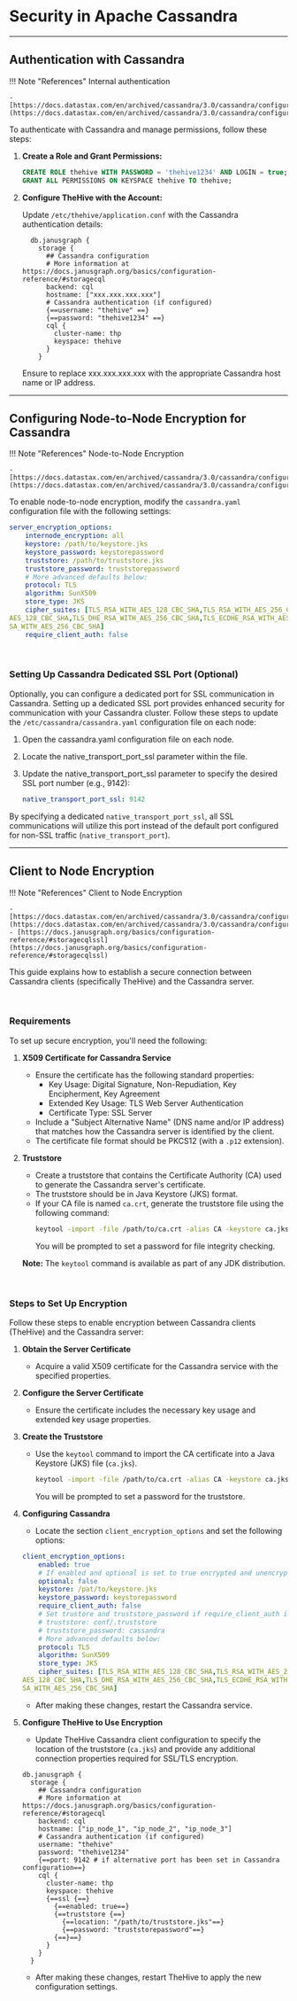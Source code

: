# Security in Apache Cassandra

---

## Authentication with Cassandra

!!! Note "References"
    Internal authentication
      
    - [https://docs.datastax.com/en/archived/cassandra/3.0/cassandra/configuration/secureInternalAuthenticationTOC.html](https://docs.datastax.com/en/archived/cassandra/3.0/cassandra/configuration/secureInternalAuthenticationTOC.html)

To authenticate with Cassandra and manage permissions, follow these steps:

1. **Create a Role and Grant Permissions:**

   ```sql
   CREATE ROLE thehive WITH PASSWORD = 'thehive1234' AND LOGIN = true;
   GRANT ALL PERMISSIONS ON KEYSPACE thehive TO thehive;
   ```

1. **Configure TheHive with the Account:**
    
    Update `/etc/thehive/application.conf` with the Cassandra authentication details:

    ```
      db.janusgraph {
        storage {
          ## Cassandra configuration
          # More information at https://docs.janusgraph.org/basics/configuration-reference/#storagecql
          backend: cql
          hostname: ["xxx.xxx.xxx.xxx"]
          # Cassandra authentication (if configured)
          {==username: "thehive" ==}
          {==password: "thehive1234" ==}
          cql {
            cluster-name: thp
            keyspace: thehive
          }
        }
    ```

    Ensure to replace xxx.xxx.xxx.xxx with the appropriate Cassandra host name or IP address.

---

## Configuring Node-to-Node Encryption for Cassandra

!!! Note "References"
    Node-to-Node Encryption
      
    - [https://docs.datastax.com/en/archived/cassandra/3.0/cassandra/configuration/secureSSLNodeToNode.html](https://docs.datastax.com/en/archived/cassandra/3.0/cassandra/configuration/secureSSLNodeToNode.html)


To enable node-to-node encryption, modify the `cassandra.yaml` configuration file with the following settings:

```yaml
server_encryption_options:
    internode_encryption: all
    keystore: /path/to/keystore.jks
    keystore_password: keystorepassword
    truststore: /path/to/truststore.jks
    truststore_password: truststorepassword
    # More advanced defaults below:
    protocol: TLS
    algorithm: SunX509
    store_type: JKS
    cipher_suites: [TLS_RSA_WITH_AES_128_CBC_SHA,TLS_RSA_WITH_AES_256_CBC_SHA,TLS_DHE_RSA_WITH_
AES_128_CBC_SHA,TLS_DHE_RSA_WITH_AES_256_CBC_SHA,TLS_ECDHE_RSA_WITH_AES_128_CBC_SHA,TLS_ECDHE_R
SA_WITH_AES_256_CBC_SHA]
    require_client_auth: false
```

&nbsp;

### Setting Up Cassandra Dedicated SSL Port (Optional)

Optionally, you can configure a dedicated port for SSL communication in Cassandra. Setting up a dedicated SSL port provides enhanced security for communication with your Cassandra cluster. Follow these steps to update the `/etc/cassandra/cassandra.yaml` configuration file on each node:

1. Open the cassandra.yaml configuration file on each node.

2. Locate the native_transport_port_ssl parameter within the file.

3. Update the native_transport_port_ssl parameter to specify the desired SSL port number (e.g., 9142):

    ```yaml
    native_transport_port_ssl: 9142
    ```

By specifying a dedicated `native_transport_port_ssl`, all SSL communications will utilize this port instead of the default port configured for non-SSL traffic (`native_transport_port`). 

---

## Client to Node Encryption

!!! Note "References"
    Client to Node Encryption
    
    - [https://docs.datastax.com/en/archived/cassandra/3.0/cassandra/configuration/secureSSLClientToNode.html](https://docs.datastax.com/en/archived/cassandra/3.0/cassandra/configuration/secureSSLClientToNode.html)
    - [https://docs.janusgraph.org/basics/configuration-reference/#storagecqlssl](https://docs.janusgraph.org/basics/configuration-reference/#storagecqlssl)

This guide explains how to establish a secure connection between Cassandra clients (specifically TheHive) and the Cassandra server.

&nbsp;

### Requirements

To set up secure encryption, you'll need the following:

1. **X509 Certificate for Cassandra Service**
   - Ensure the certificate has the following standard properties:
     - Key Usage: Digital Signature, Non-Repudiation, Key Encipherment, Key Agreement
     - Extended Key Usage: TLS Web Server Authentication
     - Certificate Type: SSL Server
   - Include a "Subject Alternative Name" (DNS name and/or IP address) that matches how the Cassandra server is identified by the client.
   - The certificate file format should be PKCS12 (with a `.p12` extension).

2. **Truststore**
   - Create a truststore that contains the Certificate Authority (CA) used to generate the Cassandra server's certificate.
   - The truststore should be in Java Keystore (JKS) format.
   - If your CA file is named `ca.crt`, generate the truststore file using the following command:
     ```bash
     keytool -import -file /path/to/ca.crt -alias CA -keystore ca.jks
     ```
     You will be prompted to set a password for file integrity checking.

   **Note:** The `keytool` command is available as part of any JDK distribution.

&nbsp;

### Steps to Set Up Encryption

Follow these steps to enable encryption between Cassandra clients (TheHive) and the Cassandra server:

1. **Obtain the Server Certificate**

    - Acquire a valid X509 certificate for the Cassandra service with the specified properties.

2. **Configure the Server Certificate**

    - Ensure the certificate includes the necessary key usage and extended key usage properties.

3. **Create the Truststore**

    - Use the `keytool` command to import the CA certificate into a Java Keystore (JKS) file (`ca.jks`).

      ```bash
      keytool -import -file /path/to/ca.crt -alias CA -keystore ca.jks
      ```

      You will be prompted to set a password for the truststore.

4. **Configuring Cassandra**

    - Locate the section `client_encryption_options` and set the following options:


    ```yaml
    client_encryption_options:
        enabled: true
        # If enabled and optional is set to true encrypted and unencrypted connections are handled.
        optional: false
        keystore: /pat/to/keystore.jks
        keystore_password: keystorepassword
        require_client_auth: false
        # Set trustore and truststore_password if require_client_auth is true
        # truststore: conf/.truststore
        # truststore_password: cassandra
        # More advanced defaults below:
        protocol: TLS
        algorithm: SunX509
        store_type: JKS
        cipher_suites: [TLS_RSA_WITH_AES_128_CBC_SHA,TLS_RSA_WITH_AES_256_CBC_SHA,TLS_DHE_RSA_WITH_
    AES_128_CBC_SHA,TLS_DHE_RSA_WITH_AES_256_CBC_SHA,TLS_ECDHE_RSA_WITH_AES_128_CBC_SHA,TLS_ECDHE_R
    SA_WITH_AES_256_CBC_SHA]
    ```

    - After making these changes, restart the Cassandra service.

5. **Configure TheHive to Use Encryption**

    - Update TheHive Cassandra client configuration to specify the location of the truststore (`ca.jks`) and provide any additional connection properties required for SSL/TLS encryption.

    ```
    db.janusgraph {
      storage {
        ## Cassandra configuration
        # More information at https://docs.janusgraph.org/basics/configuration-reference/#storagecql
        backend: cql
        hostname: ["ip_node_1", "ip_node_2", "ip_node_3"]
        # Cassandra authentication (if configured)
        username: "thehive"
        password: "thehive1234"
        {==port: 9142 # if alternative port has been set in Cassandra configuration==}
        cql {
          cluster-name: thp
          keyspace: thehive
          {==ssl {==}
            {==enabled: true==}
            {==truststore {==}
              {==location: "/path/to/truststore.jks"==}
              {==password: "truststorepassword"==}
            {==}==}
          }
        }
      }
    ```
    
    - After making these changes, restart TheHive to apply the new configuration settings.

&nbsp;